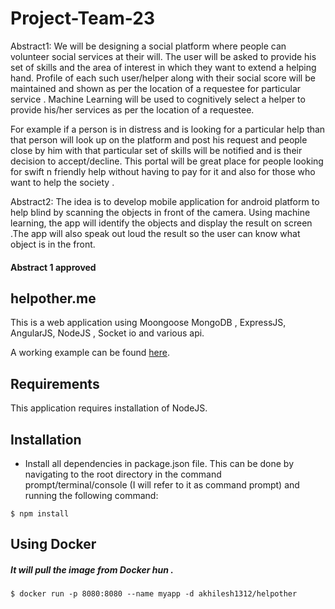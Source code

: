 # Project-Team-23

Abstract1: 
We will be designing a social platform where people can volunteer social services at their will. The user will be asked to provide his set of skills and the area of interest in which they want to extend a helping hand. Profile of each  such user/helper along with their social score will be maintained and shown as per the location of a requestee for particular service .
Machine Learning will be used to cognitively select a helper to provide his/her services as per the location of a requestee.

For example if a person is in distress and is looking for a particular help than that person will look up on the platform and post his request and people close by him with that particular set of skills will be notified and is their decision to accept/decline. 
This portal will be great place for people looking for swift n friendly help without having to pay for it  and also for those who  want to help the society .

Abstract2:
The idea is to develop mobile application for android platform to help blind by  scanning the objects in front of the camera. Using machine learning, the app will identify the objects and display the result on screen .The app will also speak out loud the result so the user can know what object is in the front. 


#### Abstract 1 approved


## helpother.me

This is a web application  using Moongoose MongoDB , ExpressJS, AngularJS, NodeJS , Socket io and various api.

A working example can be found [here](http://helpother.me).

## Requirements

This application requires installation of NodeJS.


## Installation

- Install all dependencies in package.json file. This can be done by navigating to the root directory in the command prompt/terminal/console (I will refer to it as command prompt) and running the following command:

```
$ npm install
```
##  Using Docker 

##### It will pull the image from Docker hun .
```
$ docker run -p 8080:8080 --name myapp -d akhilesh1312/helpother
```

